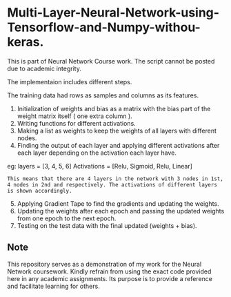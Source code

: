 # Multi-Layer-Neural-Network-using-Tensorflow-and-Numpy-withou-keras.


This is part of Neural Network Course work. The script cannot be posted due to academic integrity. 

The implementaion includes different steps.

The training data had rows as samples and columns as its features.

1) Initialization of weights and bias as a matrix with the bias part of the weight matrix itself ( one extra column ). 
2) Writing functions for different activations.
3) Making a list as weights to keep the weights of all layers with different nodes.
4) Finding the output of each layer and applying different activations after each layer depending on the activation each layer have.

eg: layers = [3, 4, 5, 6]
    Activations = [Relu, Sigmoid, Relu, Linear]
    
    This means that there are 4 layers in the network with 3 nodes in 1st, 4 nodes in 2nd and respectively. The activations of different layers is shown accordingly.
    
5) Applying Gradient Tape to find the gradients and updating the weights.
6) Updating the weights after each epoch and passing the updated weights from one epoch to the next epoch.
7) Testing on the test data with the final updated (weights + bias).

## Note

This repository serves as a demonstration of my work for the Neural Network coursework. Kindly refrain from using the exact code provided here in any academic assignments. Its purpose is to provide a reference and facilitate learning for others.
